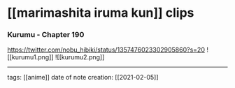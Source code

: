 # [[marimashita iruma kun]] clips
### Kurumu - Chapter 190
https://twitter.com/nobu_hibiki/status/1357476023302905860?s=20
![[kurumu1.png]]
![[kurumu2.png]]

___
tags: [[anime]]
date of note creation: [[2021-02-05]]

